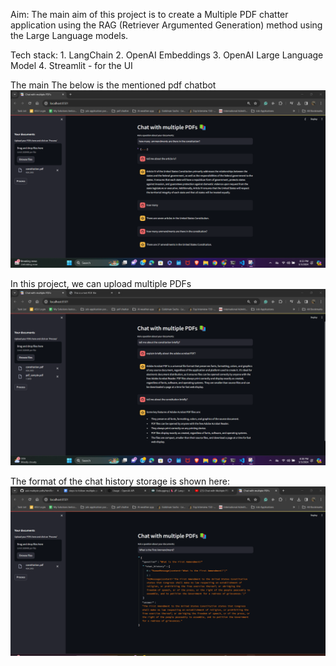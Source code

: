 Aim: The main aim of this project is to create a Multiple PDF chatter application using the RAG (Retriever Argumented Generation) method using the Large Language models.

Tech stack:
    1. LangChain
    2. OpenAI Embeddings
    3. OpenAI Large Language Model
    4. Streamlit - for the UI

The main 
The below is the mentioned pdf chatbot 
![alt text](images_app/pdf_chatbot_UI.png)

In this project, we can upload multiple PDFs
![alt text](images_app/multiple_pdf_uploading.png)

The format of the chat history storage is shown here:
![alt text](<images_app/Screenshot 2024-03-03 200924.png>)
